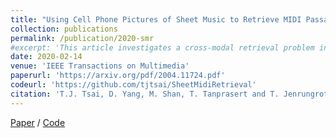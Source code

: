 ```yaml
---
title: "Using Cell Phone Pictures of Sheet Music to Retrieve MIDI Passages"
collection: publications
permalink: /publication/2020-smr
#excerpt: 'This article investigates a cross-modal retrieval problem in which a user would like to retrieve a passage of music from a MIDI file by taking a cell phone picture of several lines of sheet music.'
date: 2020-02-14
venue: 'IEEE Transactions on Multimedia'
paperurl: 'https://arxiv.org/pdf/2004.11724.pdf'
codeurl: 'https://github.com/tjtsai/SheetMidiRetrieval'
citation: 'T.J. Tsai, D. Yang, M. Shan, T. Tanprasert and T. Jenrungrot, "Using Cell Phone Pictures of Sheet Music To Retrieve MIDI Passages," in IEEE Transactions on Multimedia, vol. 22, no. 12, pp. 3115-3127, Dec. 2020, doi: 10.1109/TMM.2020.2973831.'
---
```


[Paper](https://arxiv.org/pdf/2004.11724.pdf) / [Code](https://github.com/tjtsai/SheetMidiRetrieval)